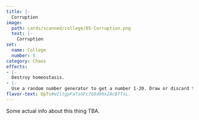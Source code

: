 ```yaml
---
title: |-
  Corruption
image: 
  path: cards/scanned/college/05 Corruption.png
  text: |-
    Corruption
set:
  name: College
  number: 5
category: Chaos
effects: 
- |-
  Destroy homeostasis.
- |-
  Use a random number generator to get a number 1-20. Draw or discard to that number of cards.
flavor-text: OpTs#wIltgpFaTsGFc7$8d90xZAcBfTsL.
---
```

Some actual info about this thing TBA.
